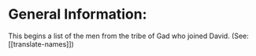 # General Information:

This begins a list of the men from the tribe of Gad who joined David. (See: [[translate-names]])